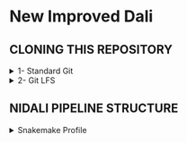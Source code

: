 # New Improved Dali

## CLONING THIS REPOSITORY

<details>
<summary>1- Standard Git</summary>
<ul>

  Clone repository files
```
git clone https://github.com/Doudna-lab/nidali.git
```
</details>

<details>
<summary>2- Git LFS</summary>
<ul>
  -1.1 Install Git LFS to pull apptainer containers
  -1.1.1 Linux Install
  
```
apt install git-lfs
git lfs install
```

  -1.1.2 macOS Install
```
brew install git-lfs
git lfs install
```

  -1.1.3 Pull apptainer containers
```
git lfs pull
```
</details>

## NIDALI PIPELINE STRUCTURE

<details>
<summary>Snakemake Profile</summary>
<ul>
  
  - NIDALI is currently set up to work on `@dev1.wynton.ucsf.edu`
  - Set up the Snakemake profile: `/profile/config.yaml`
  - The default profile includes:
    - cluster job submission: `qsub -l h_rt={cluster.time} -j y -pe smp 4 -cwd`
    - cluster config path: `config/cluster.yaml`
    - rerun triggers: `mtime`
    - singularity arguments: `--bind /usr/lib64/openmpi/ --bind /scratch --bind /wynton/home/doudna/bellieny-rabelo/nidali_output --bind /wynton/home/doudna/bellieny-rabelo/nidali_db`
    - n jobs limit: `400`

</details>
